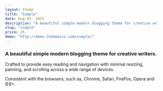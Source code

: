 ```yaml
---
layout: theme
title: "Simple"
date: Aug 03. 2015
description: "A beautiful simple modern blogging theme for creative writers."
slug: "simple"
price: 25
demo: "http://demo.themewizz.com/simple/"
---
```


<h3 class="lead">A beautiful simple modern blogging theme for creative writers.</h3>

Crafted to provide easy reading and navigation with minimal resizing, panning, and scrolling across a wide range of devices. 

Consistent with the browsers; such as, Chrome, Safari, FireFox, Opera and IE8+.

